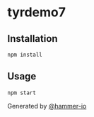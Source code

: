 # tyrdemo7


## Installation
`npm install`

## Usage
`npm start`

Generated by [@hammer-io](https://github.com/hammer-io/tyr)